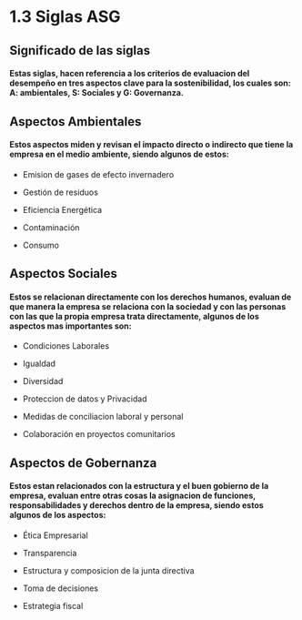 # 1.3 Siglas ASG

## Significado de las siglas 

#### Estas siglas, hacen referencia a los criterios de evaluacion del desempeño en tres aspectos clave para la sostenibilidad, los cuales son: A: ambientales, S: Sociales y G: Governanza.
## Aspectos Ambientales

#### Estos aspectos miden  y revisan el impacto directo o indirecto que tiene la empresa en el medio ambiente, siendo algunos de estos: 

- Emision de gases de efecto invernadero

- Gestión de residuos

- Eficiencia Energética

- Contaminación

- Consumo

## Aspectos Sociales

#### Estos se relacionan directamente con los derechos humanos, evaluan de que manera la empresa se relaciona con la sociedad y con las personas con las que la propia empresa trata directamente, algunos de los aspectos mas importantes son:

- Condiciones Laborales

- Igualdad

- Diversidad

- Proteccion de datos y Privacidad

- Medidas de conciliacion laboral y personal

- Colaboración en proyectos comunitarios

## Aspectos de Gobernanza

#### Estos estan relacionados con la estructura y el buen gobierno de la empresa, evaluan entre otras cosas la asignacion de funciones, responsabilidades y derechos dentro de la empresa, siendo estos algunos de los aspectos:

- Ética Empresarial

- Transparencia

- Estructura y composicion de la junta directiva

- Toma de decisiones

- Estrategia fiscal

  
